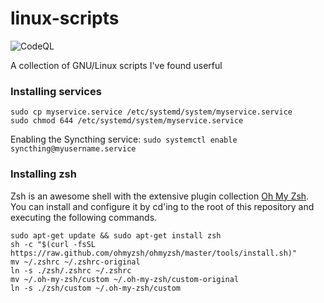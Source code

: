 # linux-scripts
![CodeQL](https://github.com/AgenttiX/linux-scripts/workflows/CodeQL/badge.svg)

A collection of GNU/Linux scripts I've found userful


### Installing services
```
sudo cp myservice.service /etc/systemd/system/myservice.service
sudo chmod 644 /etc/systemd/system/myservice.service
```

Enabling the Syncthing service: `sudo systemctl enable syncthing@myusername.service`


### Installing zsh
Zsh is an awesome shell with the extensive plugin collection [Oh My Zsh](https://ohmyz.sh/).
You can install and configure it by cd'ing to the root of this repository and executing the following commands.

```
sudo apt-get update && sudo apt-get install zsh
sh -c "$(curl -fsSL https://raw.github.com/ohmyzsh/ohmyzsh/master/tools/install.sh)"
mv ~/.zshrc ~/.zshrc-original
ln -s ./zsh/.zshrc ~/.zshrc
mv ~/.oh-my-zsh/custom ~/.oh-my-zsh/custom-original
ln -s ./zsh/custom ~/.oh-my-zsh/custom
```
